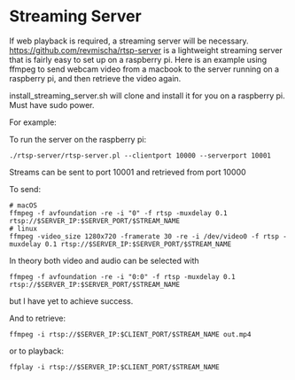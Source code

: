 # Streaming Server

If web playback is required, a streaming server will be necessary.
https://github.com/revmischa/rtsp-server is a lightweight streaming server that
is fairly easy to set up on a raspberry pi. Here is an example using ffmpeg to
send webcam video from a macbook to the server running on a raspberry pi, and
then retrieve the video again.

install_streaming_server.sh will clone and install it for you on a raspberry pi.
Must have sudo power.

For example:

To run the server on the raspberry pi:
```
./rtsp-server/rtsp-server.pl --clientport 10000 --serverport 10001
```
Streams can be sent to port 10001 and retrieved from port 10000

To send:
```
# macOS
ffmpeg -f avfoundation -re -i "0" -f rtsp -muxdelay 0.1 rtsp://$SERVER_IP:$SERVER_PORT/$STREAM_NAME
# linux
ffmpeg -video_size 1280x720 -framerate 30 -re -i /dev/video0 -f rtsp -muxdelay 0.1 rtsp://$SERVER_IP:$SERVER_PORT/$STREAM_NAME
```
In theory both video and audio can be selected with
```
ffmpeg -f avfoundation -re -i "0:0" -f rtsp -muxdelay 0.1 rtsp://$SERVER_IP:$SERVER_PORT/$STREAM_NAME
```
but I have yet to achieve success.

And to retrieve:
```
ffmpeg -i rtsp://$SERVER_IP:$CLIENT_PORT/$STREAM_NAME out.mp4
```
or to playback:
```
ffplay -i rtsp://$SERVER_IP:$CLIENT_PORT/$STREAM_NAME
```
